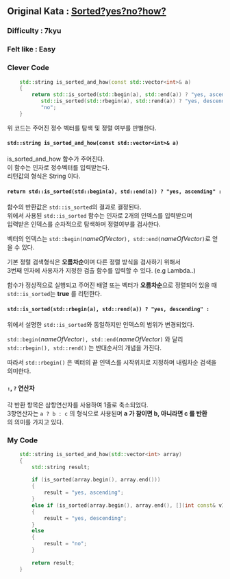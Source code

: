 ## Original Kata : [Sorted?yes?no?how?](https://www.codewars.com/kata/580a4734d6df748060000045)  

### Difficulty : 7kyu  
### Felt like : Easy  

### Clever Code
``` C++
    std::string is_sorted_and_how(const std::vector<int>& a)
    {
        return std::is_sorted(std::begin(a), std::end(a)) ? "yes, ascending" :
           std::is_sorted(std::rbegin(a), std::rend(a)) ? "yes, descending" :
           "no";
    }
```

위 코드는 주어진 정수 벡터를 탐색 및 정렬 여부를 판별한다.  
  
#### `std::string is_sorted_and_how(const std::vector<int>& a)`
is_sorted_and_how 함수가 주어진다.  
이 함수는 인자로 정수벡터를 입력받는다.  
리턴값의 형식은 String 이다.  
   
#### `return std::is_sorted(std::begin(a), std::end(a)) ? "yes, ascending" :`
함수의 반환값은 `std::is_sorted`의 결과로 결정된다.  
위에서 사용된 `std::is_sorted` 함수는 인자로 2개의 인덱스를 입력받으며  
입력받은 인덱스를 순차적으로 탐색하며 정렬여부를 검사한다.  

벡터의 인덱스는 `std::begin(`*nameOfVector*`), std::end(`*nameOfVector*`)`로 얻을 수 있다.  

기본 정렬 검색형식은 **오름차순**이며 다른 정렬 방식을 검사하기 위해서  
3번째 인자에 사용자가 지정한 검출 함수를 입력할 수 있다. (e.g Lambda..)  

함수가 정상적으로 실행되고 주어진 배열 또는 벡터가 **오름차순**으로 정렬되어 있을 때  
`std::is_sorted`는 **true** 를 리턴한다.

#### `std::is_sorted(std::rbegin(a), std::rend(a)) ? "yes, descending" :`  
위에서 설명한 `std::is_sorted`와 동일하지만 인덱스의 범위가 변경되었다.  

`std::begin(`*nameOfVector*`), std::end(`*nameOfVector*`)` 와 달리 `std::rbegin(), std::rend()` 는 반대순서의 개념을 가진다.  

따라서 `std::rbegin()` 은 벡터의 끝 인덱스를 시작위치로 지정하며 내림차순 검색을 의미한다.  

#### `:`, `?` 연산자  
각 반환 항목은 삼항연산자를 사용하여 1줄로 축소되었다.  
3항연산자는 `a ? b : c` 의 형식으로 사용된며 **a 가 참이면 b, 아니라면 c 를 반환**  
의 의미를 가지고 있다.  

### My Code  
``` C++
    std::string is_sorted_and_how(std::vector<int> array)
    {
        std::string result;
    
        if (is_sorted(array.begin(), array.end()))
        {
            result = "yes, ascending";
        }
        else if (is_sorted(array.begin(), array.end(), [](int const& v1, int const& v2) {return v1 > v2;}))
        {
            result = "yes, descending";
        }
        else
        {
            result = "no";
        }
    
        return result;
    }
```

